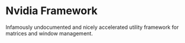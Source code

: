# Nvidia Framework
Infamously undocumented and nicely accelerated utility framework for matrices and window management.
